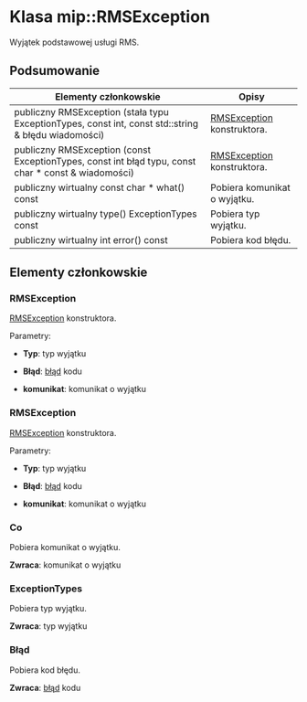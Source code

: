 # <a name="class-miprmsexception"></a>Klasa mip::RMSException 
Wyjątek podstawowej usługi RMS.
  
## <a name="summary"></a>Podsumowanie
 Elementy członkowskie                        | Opisy                                
--------------------------------|---------------------------------------------
 publiczny RMSException (stała typu ExceptionTypes, const int, const std::string & błędu wiadomości)  |  [RMSException](class_mip_rmsexception.md) konstruktora.
 publiczny RMSException (const ExceptionTypes, const int błąd typu, const char * const & wiadomości)  |  [RMSException](class_mip_rmsexception.md) konstruktora.
 publiczny wirtualny const char * what() const  |  Pobiera komunikat o wyjątku.
 publiczny wirtualny type() ExceptionTypes const  |  Pobiera typ wyjątku.
 publiczny wirtualny int error() const  |  Pobiera kod błędu.
  
## <a name="members"></a>Elementy członkowskie
  
### <a name="rmsexception"></a>RMSException
[RMSException](class_mip_rmsexception.md) konstruktora.

Parametry:  
* **Typ**: typ wyjątku 


* **Błąd**: [błąd](class_mip_error.md) kodu 


* **komunikat**: komunikat o wyjątku


  
### <a name="rmsexception"></a>RMSException
[RMSException](class_mip_rmsexception.md) konstruktora.

Parametry:  
* **Typ**: typ wyjątku 


* **Błąd**: [błąd](class_mip_error.md) kodu 


* **komunikat**: komunikat o wyjątku


  
### <a name="what"></a>Co
Pobiera komunikat o wyjątku.

  
**Zwraca**: komunikat o wyjątku
  
### <a name="exceptiontypes"></a>ExceptionTypes
Pobiera typ wyjątku.

  
**Zwraca**: typ wyjątku
  
### <a name="error"></a>Błąd
Pobiera kod błędu.

  
**Zwraca**: [błąd](class_mip_error.md) kodu